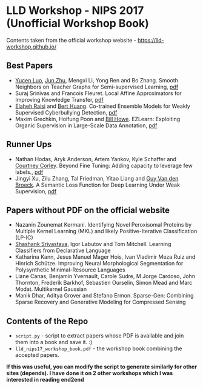 # LLD Workshop - NIPS 2017 (Unofficial Workshop Book)

Contents taken from the official workshop website - https://lld-workshop.github.io/

## Best Papers

- [Yucen Luo](http://ml.cs.tsinghua.edu.cn/~yucen/), [Jun Zhu](http://ml.cs.tsinghua.edu.cn/~jun/), Mengxi Li, Yong Ren and Bo Zhang. Smooth Neighbors on Teacher Graphs for Semi-supervised Learning, [pdf](https://lld-workshop.github.io/papers/LLD_2017_paper_3.pdf)
- Suraj Srinivas and Francois Fleuret. Local Affine Approximators for Improving Knowledge Transfer, [pdf](https://lld-workshop.github.io/papers/LLD_2017_paper_28.pdf)
- [Elaheh Raisi](http://people.cs.vt.edu/~elaheh) and [Bert Huang](http://people.cs.vt.edu/~bhuang/). Co-trained Ensemble Models for Weakly Supervised Cyberbullying Detection, [pdf](https://lld-workshop.github.io/papers/LLD_2017_paper_35.pdf)
- Maxim Grechkin, Hoifung Poon and [Bill Howe](https://faculty.washington.edu/billhowe/). EZLearn: Exploiting Organic Supervision in Large-Scale Data Annotation, [pdf](https://lld-workshop.github.io/papers/LLD_2017_paper_39.pdf)

## Runner Ups

- Nathan Hodas, Aryk Anderson, Artem Yankov, Kyle Schaffer and [Courtney Corley](http://www.pnl.gov/). Beyond Fine Tuning: Adding capacity to leverage few labels., [pdf](https://lld-workshop.github.io/papers/LLD_2017_paper_12.pdf)
- Jingyi Xu, Zilu Zhang, Tal Friedman, Yitao Liang and [Guy Van den Broeck](http://web.cs.ucla.edu/~guyvdb/). A Semantic Loss Function for Deep Learning Under Weak Supervision, [pdf](https://lld-workshop.github.io/papers/LLD_2017_paper_53.pdf)

## Papers without PDF on the official website

- Nazanin Zounemat Kermani. Identifying Novel Peroxisomal Proteins by Multiple Kernel Learning (MKL) and likely Positive-Iterative Classification (LP-IC)
- [Shashank Srivastava](http://homepage.ssriva.me/), Igor Labutov and Tom Mitchell. Learning Classifiers from Declarative Language
- Katharina Kann, Jesus Manuel Mager Hois, Ivan Vladimir Meza Ruiz and Hinrich Schütze. Improving Neural Morphological Segmentation for Polysynthetic Minimal-Resource Languages
- Liane Canas, Benjamin Yvernault, Carole Sudre, M Jorge Cardoso, John Thornton, Frederik Barkhof, Sebastien Ourselin, Simon Mead and Marc Modat. Multikernel Gaussian 
- Manik Dhar, Aditya Grover and Stefano Ermon. Sparse-Gen: Combining Sparse Recovery and Generative Modeling for Compressed Sensing

## Contents of the Repo

- `script.py` - script to extract papers whose PDF is available and join them into a book and save it. :)
- `lld_nips17_workshop_book.pdf` - the workshop book combining the accepted papers.

**If this was useful, you can modify the script to generate similarly for other sites (depends). I have done it on 2 other workshops which I was interested in reading end2end**
